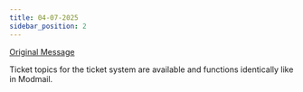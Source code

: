 ```yaml
---
title: 04-07-2025
sidebar_position: 2
---
```

[Original Message](https://discord.com/channels/489786377261678592/916460015815127081/1390778495273140255)


Ticket topics for the ticket system are available and functions identically like in Modmail.